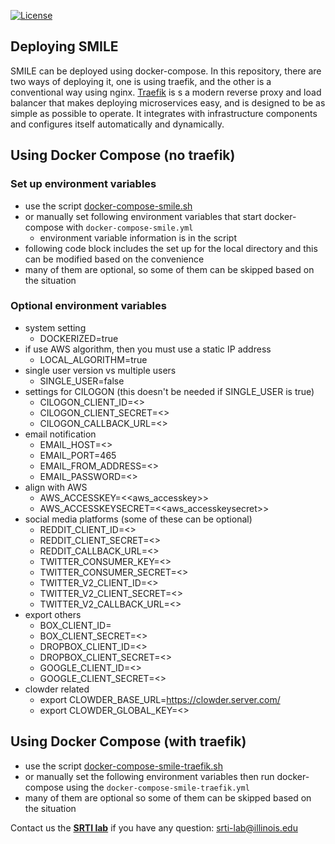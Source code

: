 [![License](https://img.shields.io/badge/License-Apache%202.0-blue.svg)](https://opensource.org/licenses/Apache-2.0) 

## Deploying SMILE
SMILE can be deployed using docker-compose. 
In this repository, there are two ways of deploying it, 
one is using traefik, and the other is a conventional way using nginx.
[Traefik](https://traefik.io/traefik/) is s a modern reverse proxy and 
load balancer that makes deploying microservices easy, and is designed to be 
as simple as possible to operate. 
It integrates with infrastructure components and configures itself automatically and dynamically.

## Using Docker Compose (no traefik)
### Set up environment variables
- use the script [docker-compose-smile.sh](https://github.com/ncsa/standalone-smm-analytics/blob/main/rabbitmq/docker-command-smile.sh)
- or manually set following environment variables that start docker-compose with `docker-compose-smile.yml`
  - environment variable information is in the script
- following code block includes the set up for the local directory and this can be modified based on the convenience
- many of them are optional, so some of them can be skipped based on the situation

### Optional environment variables
- system setting 
  - DOCKERIZED=true 
- if use AWS algorithm, then you must use a static IP address 
  - LOCAL_ALGORITHM=true
- single user version vs multiple users
  - SINGLE_USER=false 
- settings for CILOGON (this doesn't be needed if SINGLE_USER is true)
  - CILOGON_CLIENT_ID=<<cilogon id>>
  - CILOGON_CLIENT_SECRET=<<cilogon client secret>>
  - CILOGON_CALLBACK_URL=<<ci logon callback url>>
- email notification 
  - EMAIL_HOST=<<email host>>
  - EMAIL_PORT=465 
  - EMAIL_FROM_ADDRESS=<<email from address>>
  - EMAIL_PASSWORD=<<email password>>
- align with AWS 
  - AWS_ACCESSKEY=<<aws_accesskey>>
  - AWS_ACCESSKEYSECRET=<<aws_accesskeysecret>>
- social media platforms (some of these can be optional)
  - REDDIT_CLIENT_ID=<<reddit client id>>
  - REDDIT_CLIENT_SECRET=<<reddit client secret>>
  - REDDIT_CALLBACK_URL=<<reddit callback url>>
  - TWITTER_CONSUMER_KEY=<<twitter consumer key>>
  - TWITTER_CONSUMER_SECRET=<<twitter consumer secret>>
  - TWITTER_V2_CLIENT_ID=<<twitter v2 client id>>
  - TWITTER_V2_CLIENT_SECRET=<<twitter v2 client secret>>
  - TWITTER_V2_CALLBACK_URL=<<twitter v2 callback url>>
- export others 
  - BOX_CLIENT_ID=<box client id>
  - BOX_CLIENT_SECRET=<<box client secret>>
  - DROPBOX_CLIENT_ID=<<dropbox client id>>
  - DROPBOX_CLIENT_SECRET=<<dropbox client secret>>
  - GOOGLE_CLIENT_ID=<<google client id>>
  - GOOGLE_CLIENT_SECRET=<<google client secret>>
- clowder related 
  - export CLOWDER_BASE_URL=https://clowder.server.com/
  - export CLOWDER_GLOBAL_KEY=<<clowder global key>>

## Using Docker Compose (with traefik)
- use the script [docker-compose-smile-traefik.sh](https://github.com/ncsa/standalone-smm-analytics/blob/main/rabbitmq/docker-command-smile-traefik.sh) 
- or manually set the following environment variables then run docker-compose using the `docker-compose-smile-traefik.yml`
- many of them are optional so some of them can be skipped based on the situation

Contact us the **[SRTI lab](https://srtilab.techservices.illinois.edu/about/)** if you have any question: <a href="mailto:srti-lab@illinois.edu">srti-lab@illinois.edu</a>
